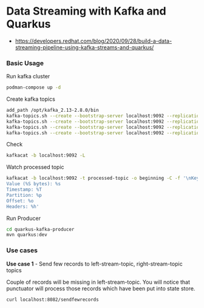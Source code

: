 # Data Streaming with Kafka and Quarkus

- https://developers.redhat.com/blog/2020/09/28/build-a-data-streaming-pipeline-using-kafka-streams-and-quarkus/

### Basic Usage

Run kafka cluster

```bash
podman-compose up -d
```

Create kafka topics

```bash
add_path /opt/kafka_2.13-2.8.0/bin
kafka-topics.sh --create --bootstrap-server localhost:9092 --replication-factor 1 --partitions 1 --topic left-stream-topic
kafka-topics.sh --create --bootstrap-server localhost:9092 --replication-factor 1 --partitions 1 --topic right-stream-topic
kafka-topics.sh --create --bootstrap-server localhost:9092 --replication-factor 1 --partitions 1 --topic stream-stream-outerjoin
kafka-topics.sh --create --bootstrap-server localhost:9092 --replication-factor 1 --partitions 1 --topic processed-topic
```

Check
```bash
kafkacat -b localhost:9092 -L
```

Watch processed topic
```bash
kafkacat -b localhost:9092 -t processed-topic -o beginning -C -f '\nKey (%K bytes): %k
Value (%S bytes): %s
Timestamp: %T
Partition: %p
Offset: %o
Headers: %h'
```

Run Producer
````bash
cd quarkus-kafka-producer
mvn quarkus:dev
````

### Use cases

**Use case 1** - Send few records to left-stream-topic, right-stream-topic topics

Couple of records will be missing in left-stream-topic. You will notice that punctuator will process those records which have been put into state store.

```bash
curl localhost:8082/sendfewrecords
```
